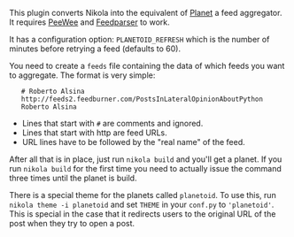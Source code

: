 This plugin converts Nikola into the equivalent of [Planet](http://www.planetplanet.org/)
a feed aggregator. It requires [PeeWee](https://github.com/coleifer/peewee) and
[Feedparser](http://code.google.com/p/feedparser/) to work.

It has a configuration option: `PLANETOID_REFRESH` which is the number of minutes
before retrying a feed (defaults to 60).

You need to create a ``feeds`` file containing the data of which feeds you want to
aggregate. The format is very simple:

```
   # Roberto Alsina
   http://feeds2.feedburner.com/PostsInLateralOpinionAboutPython
   Roberto Alsina
```

* Lines that start with ``#`` are comments and ignored.
* Lines that start with http are feed URLs.
* URL lines have to be followed by the "real name" of the feed.

After all that is in place, just run ``nikola build`` and you'll get
a planet.
If you run ``nikola build`` for the first time you need to actually issue
the command three times until the planet is build.

There is a special theme for the planets called `planetoid`. To use
this, run `nikola theme -i planetoid` and set `THEME` in your `conf.py` to
`'planetoid'`.  This is special in the case that it redirects users to the
original URL of the post when they try to open a post.
